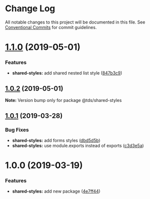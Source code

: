 # Change Log

All notable changes to this project will be documented in this file.
See [Conventional Commits](https://conventionalcommits.org) for commit guidelines.

# [1.1.0](https://github.com/telusdigital/tds/compare/@tds/shared-styles@1.0.2...@tds/shared-styles@1.1.0) (2019-05-01)


### Features

* **shared-styles:** add shared nested list style ([847b3c9](https://github.com/telusdigital/tds/commit/847b3c9))





## [1.0.2](https://github.com/telusdigital/tds/compare/@tds/shared-styles@1.0.1...@tds/shared-styles@1.0.2) (2019-05-01)

**Note:** Version bump only for package @tds/shared-styles





## [1.0.1](https://github.com/telusdigital/tds/compare/@tds/shared-styles@1.0.0...@tds/shared-styles@1.0.1) (2019-03-28)


### Bug Fixes

* **shared-styles:** add forms styles ([dbd5d5b](https://github.com/telusdigital/tds/commit/dbd5d5b))
* **shared-styles:** use module.exports instead of exports ([c3d3e5a](https://github.com/telusdigital/tds/commit/c3d3e5a))





# 1.0.0 (2019-03-19)


### Features

* **shared-styles:** add new package ([4e7ff44](https://github.com/telusdigital/tds/commit/4e7ff44))
